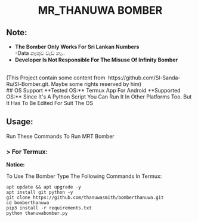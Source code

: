 <h1 align="center">MR_THANUWA BOMBER</h1>


## Note:
- **The Bomber Only Works For Sri Lankan Numbers** <br>
-Data නැතුව වැඩ නෑ..<br>
- **Developer Is Not Responsible For The Misuse Of Infinity Bomber**
<br>
(This Project contain some content from  https://github.com/Sl-Sanda-Ru/Sl-Bomber.git. Maybe some rights reserved by him)<br>
## OS Support
**Tested OS:**
Termux App For Android
**Supported OS:**
Since It's A Python Script You Can Run It In Other Platforms Too. But It Has To Be Edited For Suit The OS

## Usage:

Run These Commands To Run MRT Bomber

### > For Termux:

**Notice:** 

To Use The Bomber Type The Following Commands In Termux:
```
apt update && apt upgrade -y
apt install git python -y
git clone https://github.com/thanuwasmith/bomberthanuwa.git
cd bomberthanuwa
pip3 install -r requirements.txt
python thanuwabomber.py
```

